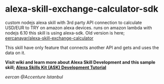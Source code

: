 # alexa-skill-exchange-calculator-sdk
custom nodejs alexa skill with 3rd party API connection to calculate USD/EUR to TRY on amazon alexa devices. runs on amazon lambda with nodejs 6.10
this skill is using alexa-sdk. Old version is here; [eercanayar/alexa-skill-exchange-calculator](https://github.com/eercanayar/alexa-skill-exchange-calculator)

This skill have only feature that connects another API and gets and uses the data on it.

**Visit wiki and learn more about Alexa Skill Development and this sample skill; [Alexa Skills Kit (ASK) Development Tutorial](https://github.com/eercanayar/alexa-skills-ask-tutorial/wiki/Alexa-Skills-Kit-(ASK)-Development-Tutorial)**

*eercan @Accenture Istanbul*